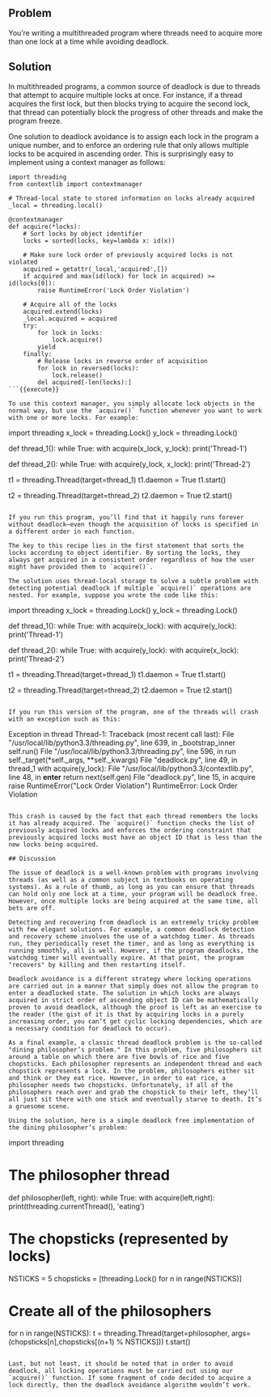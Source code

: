 ## Problem

You’re writing a multithreaded program where threads need to acquire more than one lock at a time while avoiding deadlock.

## Solution

In multithreaded programs, a common source of deadlock is due to threads that attempt to acquire multiple locks at once. For instance, if a thread acquires the first lock, but then blocks trying to acquire the second lock, that thread can potentially block the progress of other threads and make the program freeze.

One solution to deadlock avoidance is to assign each lock in the program a unique number, and to enforce an ordering rule that only allows multiple locks to be acquired in ascending order. This is surprisingly easy to implement using a context manager as follows:

```
import threading
from contextlib import contextmanager

# Thread-local state to stored information on locks already acquired
_local = threading.local()

@contextmanager
def acquire(*locks):
    # Sort locks by object identifier
    locks = sorted(locks, key=lambda x: id(x))

    # Make sure lock order of previously acquired locks is not violated
    acquired = getattr(_local,'acquired',[])
    if acquired and max(id(lock) for lock in acquired) >= id(locks[0]):
        raise RuntimeError('Lock Order Violation')

    # Acquire all of the locks
    acquired.extend(locks)
    _local.acquired = acquired
    try:
        for lock in locks:
            lock.acquire()
        yield
    finally:
        # Release locks in reverse order of acquisition
        for lock in reversed(locks):
            lock.release()
        del acquired[-len(locks):]
```{{execute}}

To use this context manager, you simply allocate lock objects in the normal way, but use the `acquire()` function whenever you want to work with one or more locks. For example:

```
import threading
x_lock = threading.Lock()
y_lock = threading.Lock()

def thread_1():
    while True:
        with acquire(x_lock, y_lock):
            print('Thread-1')

def thread_2():
    while True:
        with acquire(y_lock, x_lock):
            print('Thread-2')

t1 = threading.Thread(target=thread_1)
t1.daemon = True
t1.start()

t2 = threading.Thread(target=thread_2)
t2.daemon = True
t2.start()
```{{execute}}

If you run this program, you’ll find that it happily runs forever without deadlock—​even though the acquisition of locks is specified in a different order in each function.

The key to this recipe lies in the first statement that sorts the locks according to object identifier. By sorting the locks, they always get acquired in a consistent order regardless of how the user might have provided them to `acquire()`.

The solution uses thread-local storage to solve a subtle problem with detecting potential deadlock if multiple `acquire()` operations are nested. For example, suppose you wrote the code like this:

```
import threading
x_lock = threading.Lock()
y_lock = threading.Lock()

def thread_1():
    while True:
        with acquire(x_lock):
            with acquire(y_lock):
                print('Thread-1')

def thread_2():
    while True:
        with acquire(y_lock):
            with acquire(x_lock):
                print('Thread-2')

t1 = threading.Thread(target=thread_1)
t1.daemon = True
t1.start()

t2 = threading.Thread(target=thread_2)
t2.daemon = True
t2.start()
```{{execute}}

If you run this version of the program, one of the threads will crash with an exception such as this:

```
Exception in thread Thread-1:
Traceback (most recent call last):
  File "/usr/local/lib/python3.3/threading.py", line 639, in _bootstrap_inner
    self.run()
  File "/usr/local/lib/python3.3/threading.py", line 596, in run
    self._target(*self._args, **self._kwargs)
  File "deadlock.py", line 49, in thread_1
    with acquire(y_lock):
  File "/usr/local/lib/python3.3/contextlib.py", line 48, in __enter__
    return next(self.gen)
  File "deadlock.py", line 15, in acquire
    raise RuntimeError("Lock Order Violation")
RuntimeError: Lock Order Violation
>>>
```{{execute}}

This crash is caused by the fact that each thread remembers the locks it has already acquired. The `acquire()` function checks the list of previously acquired locks and enforces the ordering constraint that previously acquired locks must have an object ID that is less than the new locks being acquired.

## Discussion

The issue of deadlock is a well-known problem with programs involving threads (as well as a common subject in textbooks on operating systems). As a rule of thumb, as long as you can ensure that threads can hold only one lock at a time, your program will be deadlock free. However, once multiple locks are being acquired at the same time, all bets are off.

Detecting and recovering from deadlock is an extremely tricky problem with few elegant solutions. For example, a common deadlock detection and recovery scheme involves the use of a watchdog timer. As threads run, they periodically reset the timer, and as long as everything is running smoothly, all is well. However, if the program deadlocks, the watchdog timer will eventually expire. At that point, the program "recovers" by killing and then restarting itself.

Deadlock avoidance is a different strategy where locking operations are carried out in a manner that simply does not allow the program to enter a deadlocked state. The solution in which locks are always acquired in strict order of ascending object ID can be mathematically proven to avoid deadlock, although the proof is left as an exercise to the reader (the gist of it is that by acquiring locks in a purely increasing order, you can’t get cyclic locking dependencies, which are a necessary condition for deadlock to occur).

As a final example, a classic thread deadlock problem is the so-called "dining philosopher’s problem." In this problem, five philosophers sit around a table on which there are five bowls of rice and five chopsticks. Each philosopher represents an independent thread and each chopstick represents a lock. In the problem, philosophers either sit and think or they eat rice. However, in order to eat rice, a philosopher needs two chopsticks. Unfortunately, if all of the philosophers reach over and grab the chopstick to their left, they’ll all just sit there with one stick and eventually starve to death. It’s a gruesome scene.

Using the solution, here is a simple deadlock free implementation of the dining philosopher’s problem:

```
import threading

# The philosopher thread
def philosopher(left, right):
    while True:
        with acquire(left,right):
             print(threading.currentThread(), 'eating')

# The chopsticks (represented by locks)
NSTICKS = 5
chopsticks = [threading.Lock() for n in range(NSTICKS)]

# Create all of the philosophers
for n in range(NSTICKS):
    t = threading.Thread(target=philosopher,
                         args=(chopsticks[n],chopsticks[(n+1) % NSTICKS]))
    t.start()
```{{execute}}

Last, but not least, it should be noted that in order to avoid deadlock, all locking operations must be carried out using our `acquire()` function. If some fragment of code decided to acquire a lock directly, then the deadlock avoidance algorithm wouldn’t work.